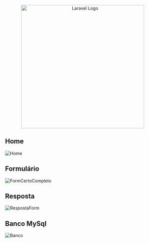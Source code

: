 <p align="center"><a href="https://laravel.com" target="_blank"><img src="https://raw.githubusercontent.com/laravel/art/master/logo-lockup/5%20SVG/2%20CMYK/1%20Full%20Color/laravel-logolockup-cmyk-red.svg" width="400" alt="Laravel Logo"></a></p>

## Home 
![Home](https://github.com/Bieelogrom/Prj_BancoLaravel/assets/119885618/ec4f894f-cbd2-40db-aa8f-e5dc37479dc6)

## Formulário
![FormCertoCompleto](https://github.com/Bieelogrom/Prj_BancoLaravel/assets/119885618/06dda7e7-a883-476a-ade5-7dd8438a29d6)

## Resposta 
![RespostaForm](https://github.com/Bieelogrom/Prj_BancoLaravel/assets/119885618/91424cbe-6e88-44d5-8b91-c5ccd98aa2a8)

## Banco MySql
![Banco](https://github.com/Bieelogrom/Prj_BancoLaravel/assets/119885618/51c100e1-7be7-41c7-b281-6ec903f301e3)




